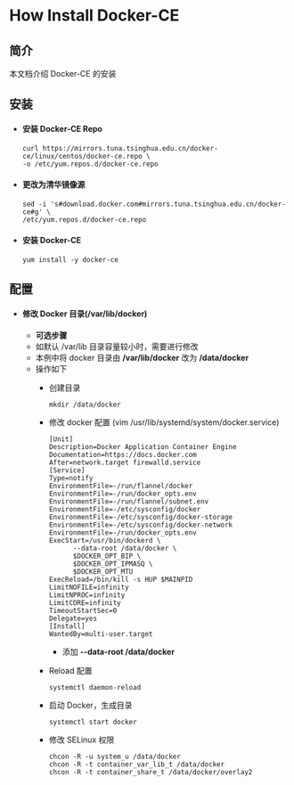 # How Install Docker-CE


## 简介

本文档介绍 Docker-CE 的安装 

## 安装
- #### 安装 Docker-CE Repo
    
      curl https://mirrors.tuna.tsinghua.edu.cn/docker-ce/linux/centos/docker-ce.repo \
      -o /etc/yum.repos.d/docker-ce.repo

- #### 更改为**清华镜像源**

      sed -i 's#download.docker.com#mirrors.tuna.tsinghua.edu.cn/docker-ce#g' \
      /etc/yum.repos.d/docker-ce.repo

- #### 安装 Docker-CE
   
      yum install -y docker-ce

## 配置
- #### 修改 Docker 目录(/var/lib/docker)
    - **可选步骤**
    - 如默认 /var/lib 目录容量较小时，需要进行修改
    - 本例中将 docker 目录由 **/var/lib/docker** 改为 **/data/docker**
    - 操作如下
      - 创建目录

            mkdir /data/docker

      - 修改 docker 配置 (vim /usr/lib/systemd/system/docker.service)

            [Unit]
            Description=Docker Application Container Engine
            Documentation=https://docs.docker.com
            After=network.target firewalld.service
            [Service]
            Type=notify
            EnvironmentFile=-/run/flannel/docker
            EnvironmentFile=-/run/docker_opts.env
            EnvironmentFile=-/run/flannel/subnet.env
            EnvironmentFile=-/etc/sysconfig/docker
            EnvironmentFile=-/etc/sysconfig/docker-storage
            EnvironmentFile=-/etc/sysconfig/docker-network
            EnvironmentFile=-/run/docker_opts.env
            ExecStart=/usr/bin/dockerd \
                  --data-root /data/docker \
                  $DOCKER_OPT_BIP \
                  $DOCKER_OPT_IPMASQ \
                  $DOCKER_OPT_MTU
            ExecReload=/bin/kill -s HUP $MAINPID
            LimitNOFILE=infinity
            LimitNPROC=infinity
            LimitCORE=infinity
            TimeoutStartSec=0
            Delegate=yes
            [Install]
            WantedBy=multi-user.target

        - 添加 **--data-root /data/docker**

      - Reload 配置

            systemctl daemon-reload

      - 启动 Docker，生成目录
        
            systemctl start docker

      - 修改 SELinux 权限

            chcon -R -u system_u /data/docker
            chcon -R -t container_var_lib_t /data/docker
            chcon -R -t container_share_t /data/docker/overlay2 
